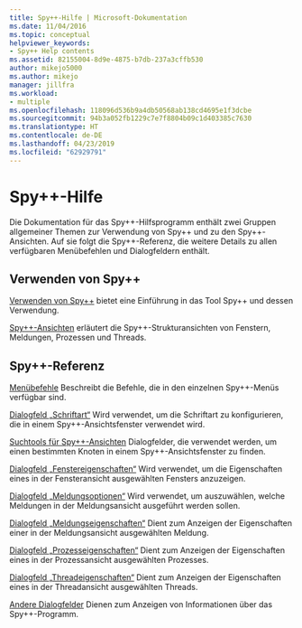 ```yaml
---
title: Spy++-Hilfe | Microsoft-Dokumentation
ms.date: 11/04/2016
ms.topic: conceptual
helpviewer_keywords:
- Spy++ Help contents
ms.assetid: 82155004-8d9e-4875-b7db-237a3cffb530
author: mikejo5000
ms.author: mikejo
manager: jillfra
ms.workload:
- multiple
ms.openlocfilehash: 118096d536b9a4db50568ab138cd4695e1f3dcbe
ms.sourcegitcommit: 94b3a052fb1229c7e7f8804b09c1d403385c7630
ms.translationtype: HT
ms.contentlocale: de-DE
ms.lasthandoff: 04/23/2019
ms.locfileid: "62929791"
---
```

# <a name="spy-help"></a>Spy++-Hilfe
Die Dokumentation für das Spy++-Hilfsprogramm enthält zwei Gruppen allgemeiner Themen zur Verwendung von Spy++ und zu den Spy++-Ansichten. Auf sie folgt die Spy++-Referenz, die weitere Details zu allen verfügbaren Menübefehlen und Dialogfeldern enthält.

## <a name="using-spy"></a>Verwenden von Spy++
 [Verwenden von Spy++](../debugger/using-spy-increment.md) bietet eine Einführung in das Tool Spy++ und dessen Verwendung.

 [Spy++-Ansichten](../debugger/spy-increment-views.md) erläutert die Spy++-Strukturansichten von Fenstern, Meldungen, Prozessen und Threads.

## <a name="spy-reference"></a>Spy++-Referenz
 [Menübefehle](../debugger/menu-commands.md) Beschreibt die Befehle, die in den einzelnen Spy++-Menüs verfügbar sind.

 [Dialogfeld „Schriftart“](../debugger/font-dialog-box-microsoft-spy-increment-help.md) Wird verwendet, um die Schriftart zu konfigurieren, die in einem Spy++-Ansichtsfenster verwendet wird.

 [Suchtools für Spy++-Ansichten](../debugger/search-tools-for-spy-increment-views.md) Dialogfelder, die verwendet werden, um einen bestimmten Knoten in einem Spy++-Ansichtsfenster zu finden.

 [Dialogfeld „Fenstereigenschaften“](../debugger/window-properties-dialog-box.md) Wird verwendet, um die Eigenschaften eines in der Fensteransicht ausgewählten Fensters anzuzeigen.

 [Dialogfeld „Meldungsoptionen“](../debugger/message-options-dialog-box.md) Wird verwendet, um auszuwählen, welche Meldungen in der Meldungsansicht ausgeführt werden sollen.

 [Dialogfeld „Meldungseigenschaften“](../debugger/message-properties-dialog-box.md) Dient zum Anzeigen der Eigenschaften einer in der Meldungsansicht ausgewählten Meldung.

 [Dialogfeld „Prozesseigenschaften“](../debugger/process-properties-dialog-box.md) Dient zum Anzeigen der Eigenschaften eines in der Prozessansicht ausgewählten Prozesses.

 [Dialogfeld „Threadeigenschaften“](../debugger/thread-properties-dialog-box.md) Dient zum Anzeigen der Eigenschaften eines in der Threadansicht ausgewählten Threads.

 [Andere Dialogfelder](../debugger/other-dialog-boxes.md) Dienen zum Anzeigen von Informationen über das Spy++-Programm.